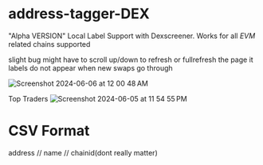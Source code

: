 # address-tagger-DEX
 "Alpha VERSION" Local Label Support with Dexscreener. Works for all *EVM* related chains supported

slight bug might have to scroll up/down to refresh or fullrefresh the page it labels do not appear when new swaps go through 

![Screenshot 2024-06-06 at 12 00 48 AM](https://github.com/x0hu/address-labeler-DEX/assets/41461411/20bde840-e839-4aa1-8696-ba982f5509a2)


Top Traders 
![Screenshot 2024-06-05 at 11 54 55 PM](https://github.com/x0hu/address-labeler-DEX/assets/41461411/a4ecbe62-6174-4d45-9b31-0183cc1539a4)


# CSV Format
address // name // chainid(dont really matter)
